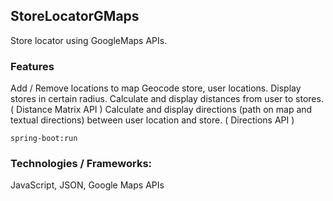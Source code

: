 ## StoreLocatorGMaps

Store locator using GoogleMaps APIs.

### Features

Add / Remove locations to map
Geocode store, user locations.
Display stores in certain radius.
Calculate and display distances from user to stores. ( Distance Matrix API )
Calculate and display directions (path on map and textual directions) between user location and store. ( Directions API )
```
spring-boot:run
```

### Technologies / Frameworks: 

JavaScript, JSON, Google Maps APIs
